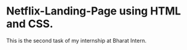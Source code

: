 # Netflix-Landing-Page using HTML and CSS.

This is the second task of my internship at Bharat Intern.
